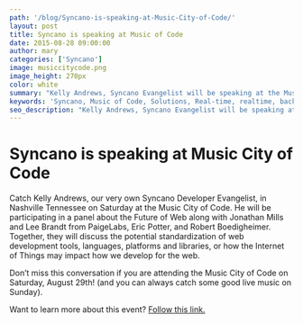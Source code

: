 ```yaml
---
path: '/blog/Syncano-is-speaking-at-Music-City-of-Code/'
layout: post
title: Syncano is speaking at Music of Code
date: 2015-08-28 09:00:00
author: mary
categories: ['Syncano']
image: musiccitycode.png
image_height: 270px
color: white
summary: "Kelly Andrews, Syncano Evangelist will be speaking at the Music of Code conference in Nashville, Tennessee."
keywords: 'Syncano, Music of Code, Solutions, Real-time, realtime, backend, baas, app development, code conference'
seo_description: "Kelly Andrews, Syncano Evangelist will be speaking at the Music of Code conference in Nashville, Tennessee."
---
```

# Syncano is speaking at Music City of Code

Catch Kelly Andrews, our very own Syncano Developer Evangelist, in Nashville Tennessee on Saturday at the Music City of Code. He will be participating in a panel about the Future of Web along with Jonathan Mills and Lee Brandt from PaigeLabs, Eric Potter, and Robert Boedigheimer. Together, they will discuss the potential standardization of web development tools, languages, platforms and libraries, or how the Internet of Things may impact how we develop for the web.

Don’t miss this conversation if you are attending the Music City of Code on Saturday, August 29th! (and you can always catch some good live music on Sunday).

Want to learn more about this event? [Follow this link.](http://www.musiccitycode.com/)
